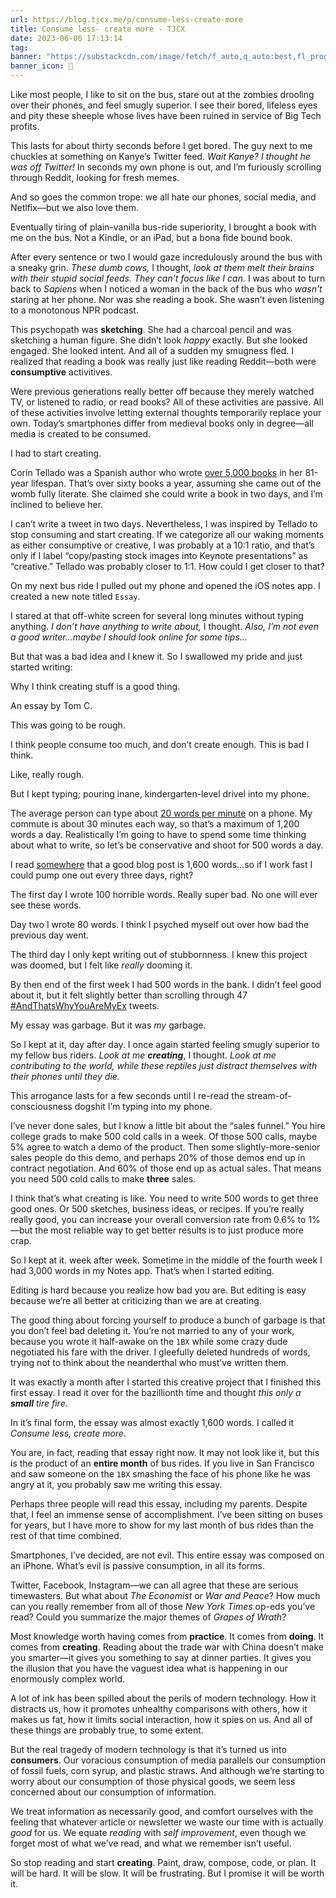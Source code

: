 ```yaml
---
url: https://blog.tjcx.me/p/consume-less-create-more
title: Consume less- create more - TJCX
date: 2023-06-06 17:13:14
tag: 
banner: "https://substackcdn.com/image/fetch/f_auto,q_auto:best,fl_progressive:steep/https%3A%2F%2Fblog.tjcx.me%2Ftwitter%2Fsubscribe-card.jpg%3Fv%3D-436763944%26version%3D9"
banner_icon: 🔖
---
```

Like most people, I like to sit on the bus, stare out at the zombies drooling over their phones, and feel smugly superior. I see their bored, lifeless eyes and pity these sheeple whose lives have been ruined in service of Big Tech profits.

This lasts for about thirty seconds before I get bored. The guy next to me chuckles at something on Kanye’s Twitter feed. _Wait Kanye? I thought he was off Twitter!_ In seconds my own phone is out, and I’m furiously scrolling through Reddit, looking for fresh memes.

And so goes the common trope: we all hate our phones, social media, and Netlfix—but we also love them.

Eventually tiring of plain-vanilla bus-ride superiority, I brought a book with me on the bus. Not a Kindle, or an iPad, but a bona fide bound book.

After every sentence or two I would gaze incredulously around the bus with a sneaky grin. _These dumb cows,_ I thought, _look at them melt their brains with their stupid social feeds. They can’t focus like I can._ I was about to turn back to _Sapiens_ when I noticed a woman in the back of the bus who _wasn’t_ staring at her phone. Nor was she reading a book. She wasn’t even listening to a monotonous NPR podcast.

This psychopath was **sketching**. She had a charcoal pencil and was sketching a human figure. She didn’t look _happy_ exactly. But she looked engaged. She looked intent. And all of a sudden my smugness fled. I realized that reading a book was really just like reading Reddit—both were **consumptive** activitives.

Were previous generations really better off because they merely watched TV, or listened to radio, or read books? All of these activities are passive. All of these activities involve letting external thoughts temporarily replace your own. Today’s smartphones differ from medieval books only in degree—all media is created to be consumed.

I had to start creating.

Corín Tellado was a Spanish author who wrote [over 5,000 books](https://en.wikipedia.org/wiki/Cor%C3%ADn_Tellado) in her 81-year lifespan. That’s over sixty books a year, assuming she came out of the womb fully literate. She claimed she could write a book in two days, and I’m inclined to believe her.

I can’t write a tweet in two days. Nevertheless, I was inspired by Tellado to stop consuming and start creating. If we categorize all our waking moments as either consumptive or creative, I was probably at a 10:1 ratio, and that’s only if I label “copy/pasting stock images into Keynote presentations” as “creative.” Tellado was probably closer to 1:1. How could I get closer to that?

On my next bus ride I pulled out my phone and opened the iOS notes app. I created a new note titled `Essay`.

I stared at that off-white screen for several long minutes without typing anything. _I don’t have anything to write about,_ I thought. _Also, I’m not even a good writer…maybe I should look online for some tips…_

But that was a bad idea and I knew it. So I swallowed my pride and just started writing:

Why I think creating stuff is a good thing.

An essay by Tom C.

This was going to be rough.

I think people consume too much, and don’t create enough. This is bad I think.

Like, really rough.

But I kept typing; pouring inane, kindergarten-level drivel into my phone.

The average person can type about [20 words per minute](https://www.quora.com/What-is-the-average-smartphone-users-typing-speed) on a phone. My commute is about 30 minutes each way, so that’s a maximum of 1,200 words a day. Realistically I’m going to have to spend some time thinking about what to write, so let’s be conservative and shoot for 500 words a day.

I read [somewhere](https://www.wesfed.com/blog/ideal-blog-post-length-seo/) that a good blog post is 1,600 words…so if I work fast I could pump one out every three days, right?

The first day I wrote 100 horrible words. Really super bad. No one will ever see these words.

Day two I wrote 80 words. I think I psyched myself out over how bad the previous day went.

The third day I only kept writing out of stubbornness. I knew this project was doomed, but I felt like _really_ dooming it.

By then end of the first week I had 500 words in the bank. I didn’t feel good about it, but it felt slightly better than scrolling through 47 [#AndThatsWhyYouAreMyEx](https://twitter.com/search?q=%23AndThatsWhyYouAreMyEx) tweets.

My essay was garbage. But it was _my_ garbage.

So I kept at it, day after day. I once again started feeling smugly superior to my fellow bus riders. _Look at me **creating**_, I thought. _Look at me contributing to the world, while these reptiles just distract themselves with their phones until they die._

This arrogance lasts for a few seconds until I re-read the stream-of-consciousness dogshit I’m typing into my phone.

I’ve never done sales, but I know a little bit about the “sales funnel.” You hire college grads to make 500 cold calls in a week. Of those 500 calls, maybe 5% agree to watch a demo of the product. Then some slightly-more-senior sales people do this demo, and perhaps 20% of those demos end up in contract negotiation. And 60% of those end up as actual sales. That means you need 500 cold calls to make **three** sales.

I think that’s what creating is like. You need to write 500 words to get three good ones. Or 500 sketches, business ideas, or recipes. If you’re really really good, you can increase your overall conversion rate from 0.6% to 1%—but the most reliable way to get better results is to just produce more crap.

So I kept at it. week after week. Sometime in the middle of the fourth week I had 3,000 words in my Notes app. That’s when I started editing.

Editing is hard because you realize how bad you are. But editing is easy because we’re all better at criticizing than we are at creating.

The good thing about forcing yourself to produce a bunch of garbage is that you don’t feel bad deleting it. You’re not married to any of your work, because you wrote it half-awake on the `1BX` while some crazy dude negotiated his fare with the driver. I gleefully deleted hundreds of words, trying not to think about the neanderthal who must’ve written them.

It was exactly a month after I started this creative project that I finished this first essay. I read it over for the bazillionth time and thought _this only a **small** tire fire_.

In it’s final form, the essay was almost exactly 1,600 words. I called it _Consume less, create more_.

You are, in fact, reading that essay right now. It may not look like it, but this is the product of an **entire month** of bus rides. If you live in San Francisco and saw someone on the `1BX` smashing the face of his phone like he was angry at it, you probably saw me writing this essay.

Perhaps three people will read this essay, including my parents. Despite that, I feel an immense sense of accomplishment. I’ve been sitting on buses for years, but I have more to show for my last month of bus rides than the rest of that time combined.

Smartphones, I’ve decided, are not evil. This entire essay was composed on an iPhone. What’s evil is passive consumption, in all its forms.

Twitter, Facebook, Instagram—we can all agree that these are serious timewasters. But what about _The Economist_ or _War and Peace_? How much can you really remember from all of those _New York Times_ op-eds you’ve read? Could you summarize the major themes of _Grapes of Wrath_?

Most knowledge worth having comes from **practice**. It comes from **doing**. It comes from **creating**. Reading about the trade war with China doesn’t make you smarter—it gives you something to say at dinner parties. It gives you the illusion that you have the vaguest idea what is happening in our enormously complex world.

A lot of ink has been spilled about the perils of modern technology. How it distracts us, how it promotes unhealthy comparisons with others, how it makes us fat, how it limits social interaction, how it spies on us. And all of these things are probably true, to some extent.

But the real tragedy of modern technology is that it’s turned us into **consumers**. Our voracious consumption of media parallels our consumption of fossil fuels, corn syrup, and plastic straws. And although we’re starting to worry about our consumption of those physical goods, we seem less concerned about our consumption of information.

We treat information as necessarily good, and comfort ourselves with the feeling that whatever article or newsletter we waste our time with is actually _good_ for us. We equate _reading_ with _self improvement_, even though we forget most of what we’ve read, and what we remember isn’t useful.

So stop reading and start **creating**. Paint, draw, compose, code, or plan. It will be hard. It will be slow. It will be frustrating. But I promise it will be worth it.